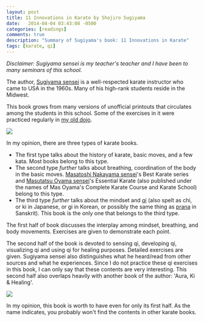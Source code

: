 ```yaml
---
layout: post
title: 11 Innovations in Karate by Shojiro Sugiyama
date:   2014-04-04 03:43:08 -0500
categories: [readings]
comments: true
description: "Summary of Sugiyama's book: 11 Innovations in Karate"
tags: [karate, qi]
---
```

*Disclaimer: Sugiyama sensei is my teacher's teacher and I have 
been to many seminars of this school.*

The author, [Sugiyama sensei](https://en.wikipedia.org/wiki/Shojiro_Sugiyama) is a well-respected karate instructor who came to USA in the 1960s. Many of his high-rank students reside in the Midwest.

This book grows from many versions of unofficial printouts that circulates among the students in this school. Some of the exercises in it were practiced regularly in [my old dojo](http://mjkc.madcitykarate.com).

<a href="https://www.amazon.com/gp/product/0966904834/ref=as_li_tl?ie=UTF8&camp=1789&creative=9325&creativeASIN=0966904834&linkCode=as2&tag=nosarthur2016-20&linkId=827ebee68920f4be356d9cdb5de03df8" target="_blank"><img border="0" src="//ws-na.amazon-adsystem.com/widgets/q?_encoding=UTF8&MarketPlace=US&ASIN=0966904834&ServiceVersion=20070822&ID=AsinImage&WS=1&Format=_SL250_&tag=nosarthur2016-20" ></a><img src="//ir-na.amazon-adsystem.com/e/ir?t=nosarthur2016-20&l=am2&o=1&a=0966904834" width="1" height="1" border="0" alt="" style="border:none !important; margin:0px !important;" />

In my opinion, there are three types of karate books. 

* The first type talks about the history of karate, basic moves, and a few kata. 
Most books belong to this type.
* The second type *further* talks about breathing, coordination of the body in the basic moves. 
[Masatoshi Nakayama sensei](https://en.wikipedia.org/wiki/Masatoshi_Nakayama)'s Best Karate series and [Masutatsu Oyama sensei](https://en.wikipedia.org/wiki/Mas_Oyama)'s Essential Karate (also published under the names of Mas Oyama's Complete Karate Course and Karate School) belong to this type.
* The third type *further* talks about the mindset and [qi](https://en.wikipedia.org/wiki/Qi) (also spelt as chi, or ki in Japanese, or gi in Korean, or possibly the same thing as [prana](https://en.wikipedia.org/wiki/Prana) in Sanskrit). This book is the only one that belongs to the third type. 

The first half of book discusses the interplay among mindset, breathing, and body movements. 
Exercises are given to demonstrate each point. 

The second half of the book is devoted to sensing qi, developing qi, visualizing qi and using qi for healing purposes. Detailed exercises are given. Sugiyama sensei also distinguishes what he heard/read from other sources and what he experiences.
Since I do not practice these qi exercises in this book, I can only say that these contents are very interesting. 
This second half also overlaps heavily with another book of the author: 'Aura, Ki & Healing'. 

<a href="https://www.amazon.com/gp/product/0966904818/ref=as_li_tl?ie=UTF8&camp=1789&creative=9325&creativeASIN=0966904818&linkCode=as2&tag=nosarthur2016-20&linkId=c81b4f3421d8b86085e5e6fc863e922d" target="_blank"><img border="0" src="//ws-na.amazon-adsystem.com/widgets/q?_encoding=UTF8&MarketPlace=US&ASIN=0966904818&ServiceVersion=20070822&ID=AsinImage&WS=1&Format=_SL250_&tag=nosarthur2016-20" ></a><img src="//ir-na.amazon-adsystem.com/e/ir?t=nosarthur2016-20&l=am2&o=1&a=0966904818" width="1" height="1" border="0" alt="" style="border:none !important; margin:0px !important;" />

In my opinion, this book is worth to have even for only its first half. 
As the name indicates, you probably won't find the contents in other karate books.

